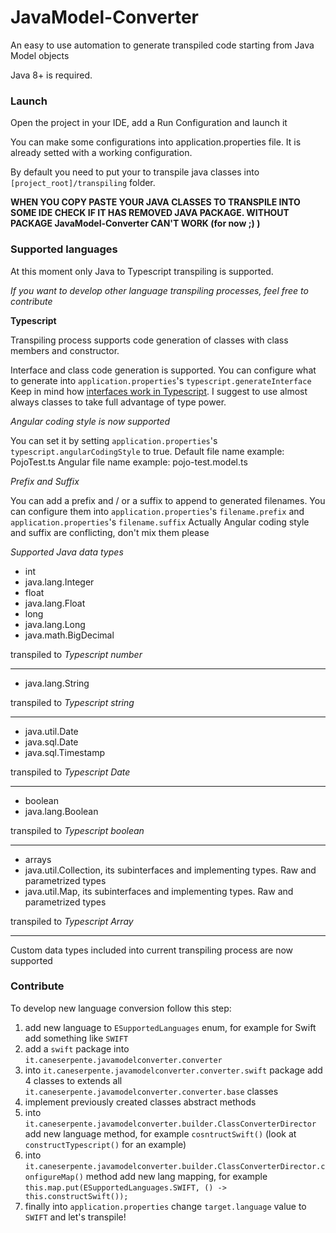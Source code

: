 # JavaModel-Converter

An easy to use automation to generate transpiled code starting from Java Model objects

Java 8+ is required.

### Launch

Open the project in your IDE, add a Run Configuration and launch it

You can make some configurations into application.properties file. It is already setted with a working configuration.

By default you need to put your to transpile java classes into `[project_root]/transpiling` folder.

**WHEN YOU COPY PASTE YOUR JAVA CLASSES TO TRANSPILE INTO SOME IDE CHECK IF IT HAS REMOVED JAVA PACKAGE. WITHOUT PACKAGE JavaModel-Converter CAN'T WORK (for now ;) )**

### Supported languages

At this moment only Java to Typescript transpiling is supported.

*If you want to develop other language transpiling processes, feel free to contribute*


**Typescript**

Transpiling process supports code generation of classes with class members and constructor.

Interface and class code generation is supported. You can configure what to generate into `application.properties`'s `typescript.generateInterface`
Keep in mind how [interfaces work in Typescript](https://www.typescriptlang.org/docs/handbook/interfaces.html).
I suggest to use almost always classes to take full advantage of type power.

*Angular coding style is now supported*

You can set it by setting `application.properties`'s `typescript.angularCodingStyle` to true.
Default file name example: PojoTest.ts
Angular file name example: pojo-test.model.ts

*Prefix and Suffix*

You can add a prefix and / or a suffix to append to generated filenames.
You can configure them into `application.properties`'s `filename.prefix` and `application.properties`'s `filename.suffix`
Actually Angular coding style and suffix are conflicting, don't mix them please

*Supported Java data types*

- int
- java.lang.Integer
- float
- java.lang.Float
- long
- java.lang.Long
- java.math.BigDecimal

transpiled to *Typescript number*

----------------------

- java.lang.String

transpiled to *Typescript string*

----------------------

- java.util.Date
- java.sql.Date
- java.sql.Timestamp

transpiled to *Typescript Date*

----------------------

- boolean
- java.lang.Boolean

transpiled to *Typescript boolean*

----------------------

- arrays
- java.util.Collection, its subinterfaces and implementing types. Raw and parametrized types
- java.util.Map, its subinterfaces and implementing types. Raw and parametrized types

transpiled to *Typescript Array*

---------------------

Custom data types included into current transpiling process are now supported


### Contribute

To develop new language conversion follow this step:

1. add new language to `ESupportedLanguages` enum, for example for Swift add something like `SWIFT`
2. add a `swift` package into `it.caneserpente.javamodelconverter.converter`
3. into `it.caneserpente.javamodelconverter.converter.swift` package add 4 classes to extends all `it.caneserpente.javamodelconverter.converter.base` classes
4. implement previously created classes abstract methods
5. into `it.caneserpente.javamodelconverter.builder.ClassConverterDirector` add new language method, for example `cosntructSwift()` (look at `constructTypescript()` for an example)
6. into `it.caneserpente.javamodelconverter.builder.ClassConverterDirector.configureMap()` method add new lang mapping, for example `this.map.put(ESupportedLanguages.SWIFT, () -> this.constructSwift());`
7. finally into `application.properties` change `target.language` value to `SWIFT` and let's transpile!
